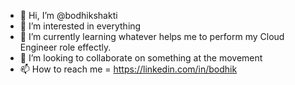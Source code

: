 - 👋 Hi, I’m @bodhikshakti
- 👀 I’m interested in everything
- 🌱 I’m currently learning whatever helps me to perform my Cloud Engineer role effectly.
- 💞️ I’m looking to collaborate on something at the movement
- 📫 How to reach me = https://linkedin.com/in/bodhik

<!---
bodhikshakti/bodhikshakti is a ✨ special ✨ repository because its `README.md` (this file) appears on your GitHub profile.
You can click the Preview link to take a look at your changes.
--->
